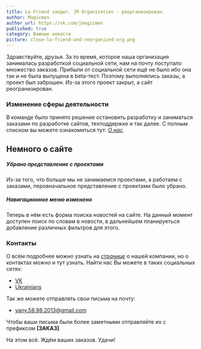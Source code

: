 ```yaml
---
title: La Friend закрыт. JM Organization - реорганизирован.
author: Magicmen
author_url: https://vk.com/jmagicmen
published: true
category: Важные новости
picture: close-la-friend-and-reorganized-org.png
---
```


Здравствуйте, друзья. За то время, которое наша организация занималась разработкой социальной сети, нам на почту поступало множество заказов. Прибыли от социальной сети ещё не было ибо она так и не была выпущена в beta-тест. Поэтому выполнялись заказы, а проект был заброшен. Из-за этого проект закрыт, а сайт реогранизирован.

### Изменение сферы деятельности ###
В команде было принято решение остановить разработку и заниматься заказами по разработке сайтов, техподдержке и так далее. С полным списком вы можете ознакомиться тут: _[О нас](https://jm-organization.github.io/about "О нас")_.

Немного о сайте
---
##### Убрано представление с проектами #####
Из-за того, что больше мы не занимаемся проектами, а работаем с заказами, перовначальное представление с проектами было убрано.
##### Навигационное меню изменено #####
Теперь в нём есть форма поиска новостей на сайте. На данный момент доступен поиск по словам в новости, в дальнейшем планируеться добавление различных фильтров для этого.

### Контакты ###
О всём подробнее можно узнать на _[странице](https://jm-organization.github.io/about#contact "О нас")_ о нашей компании, но о контактах можно и тут узнать. Найти нас Вы  можете в таких социальных сетях:

* [VK](https://vk.com/jm_organization "JM Organization")
* [Ukrainians](https://www.ukrainians.co/c242 "JM Organization")

Так же можете отправлять свои письма на почту:

* [vany.58.98.2013@gmail.com](mailto:vany.58.98.2013@gmail.com "Отправить письмо на почту")

Чтобы ваши письма были более заметными отправляйте их с префиксом **[ЗАКАЗ]**

На этом всё. Ждём ваших заказов. Удачи!